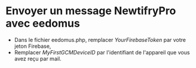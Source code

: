# Envoyer un message NewtifryPro avec eedomus
  * Dans le fichier eedomus.php, remplacer *YourFirebaseToken* par votre jeton Firebase,
  * Remplacer *MyFirstGCMDeviceID* par l'identifiant de l'appareil que vous avez reçu par mail.

